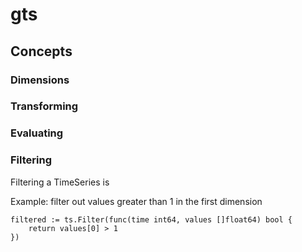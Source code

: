 # gts

## Concepts

### Dimensions



### Transforming

### Evaluating

### Filtering
Filtering a TimeSeries is 

Example: filter out values greater than 1 in the first dimension
```
filtered := ts.Filter(func(time int64, values []float64) bool {
    return values[0] > 1
})
```
